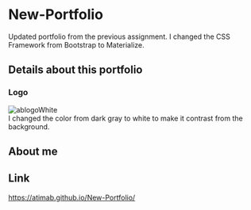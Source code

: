 # New-Portfolio
Updated portfolio from the previous assignment. I changed the CSS Framework from Bootstrap to Materialize.

## Details about this portfolio

### Logo
![ablogoWhite](https://user-images.githubusercontent.com/64511825/87844260-ce3daa80-c878-11ea-8170-aa22347b0633.png)
<br>
I changed the color from dark gray to white to make it contrast from the background.

## About me





## Link 
https://atimab.github.io/New-Portfolio/

